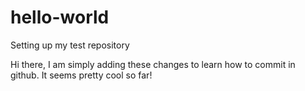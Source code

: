 # hello-world
Setting up my test repository

Hi there, I am simply adding these changes to learn how to commit in github. It seems pretty cool so far!
